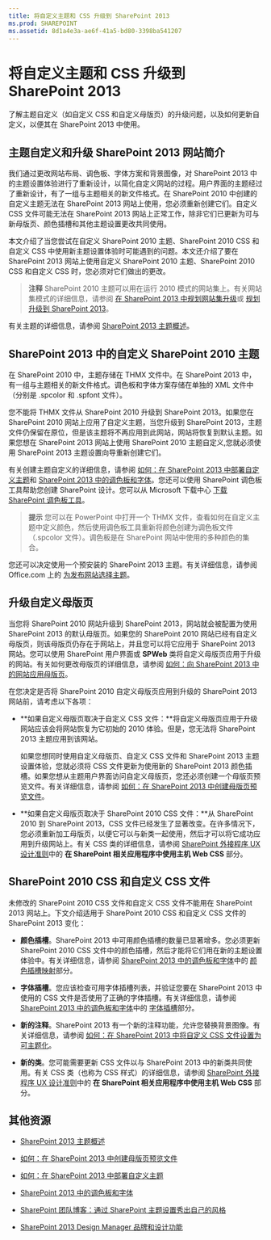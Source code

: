 ```yaml
---
title: 将自定义主题和 CSS 升级到 SharePoint 2013
ms.prod: SHAREPOINT
ms.assetid: 8d1a4e3a-ae6f-41a5-bd80-3398ba541207
---
```



# 将自定义主题和 CSS 升级到 SharePoint 2013
了解主题自定义（如自定义 CSS 和自定义母版页）的升级问题，以及如何更新自定义，以便其在 SharePoint 2013 中使用。
## 主题自定义和升级 SharePoint 2013 网站简介
<a name="Intro"> </a>

我们通过更改网站布局、调色板、字体方案和背景图像，对 SharePoint 2013 中的主题设置体验进行了重新设计，以简化自定义网站的过程。用户界面的主题经过了重新设计，有了一组与主题相关的新文件格式。在 SharePoint 2010 中创建的自定义主题无法在 SharePoint 2013 网站上使用，您必须重新创建它们。自定义 CSS 文件可能无法在 SharePoint 2013 网站上正常工作，除非它们已更新为可与新母版页、颜色插槽和其他主题设置更改共同使用。
  
    
    
本文介绍了当您尝试在自定义 SharePoint 2010 主题、SharePoint 2010 CSS 和自定义 CSS 中使用新主题设置体验时可能遇到的问题。本文还介绍了要在 SharePoint 2013 网站上使用自定义 SharePoint 2010 主题、SharePoint 2010 CSS 和自定义 CSS 时，您必须对它们做出的更改。
  
    
    

> **注释**
> SharePoint 2010 主题可以用在运行 2010 模式的网站集上。有关网站集模式的详细信息，请参阅 [在 SharePoint 2013 中规划网站集升级](http://technet.microsoft.com/zh-cn/library/ff191199.aspx)或 [规划升级到 SharePoint 2013](https://technet.microsoft.com/zh-cn/library/cc303429.aspx)。 
  
    
    

有关主题的详细信息，请参阅  [SharePoint 2013 主题概述](themes-overview-for-sharepoint-2013.md)。
  
    
    

## SharePoint 2013 中的自定义 SharePoint 2010 主题
<a name="themes"> </a>

在 SharePoint 2010 中，主题存储在 THMX 文件中。在 SharePoint 2013 中，有一组与主题相关的新文件格式。调色板和字体方案存储在单独的 XML 文件中（分别是 .spcolor 和 .spfont 文件）。
  
    
    
您不能将 THMX 文件从 SharePoint 2010 升级到 SharePoint 2013。如果您在 SharePoint 2010 网站上应用了自定义主题，当您升级到 SharePoint 2013，主题文件仍保留在原位，但是该主题将不再应用到此网站，网站将恢复到默认主题。如果您想在 SharePoint 2013 网站上使用 SharePoint 2010 主题自定义,您就必须使用 SharePoint 2013 主题设置向导重新创建它们。
  
    
    
有关创建主题自定义的详细信息，请参阅 [如何：在 SharePoint 2013 中部署自定义主题](how-to-deploy-a-custom-theme-in-sharepoint-2013.md)和  [SharePoint 2013 中的调色板和字体](color-palettes-and-fonts-in-sharepoint-2013.md)。您还可以使用 SharePoint 调色板工具帮助您创建 SharePoint 设计。您可以从 Microsoft 下载中心 [下载 SharePoint 调色板工具](http://www.microsoft.com/en-us/download/details.aspx?id=38182)。
  
    
    

> **提示**
> 您可以在 PowerPoint 中打开一个 THMX 文件，查看如何在自定义主题中定义颜色，然后使用调色板工具重新将颜色创建为调色板文件（.spcolor 文件）。调色板是在 SharePoint 网站中使用的多种颜色的集合。 
  
    
    

您还可以决定使用一个预安装的 SharePoint 2013 主题。有关详细信息，请参阅 Office.com 上的 [为发布网站选择主题](http://office.microsoft.com/zh-cn/office365-sharepoint-online-enterprise-help/choose-a-theme-for-your-publishing-site-HA102891580.aspx?CTT=1)。
  
    
    

## 升级自定义母版页
<a name="MasterPages"> </a>

当您将 SharePoint 2010 网站升级到 SharePoint 2013，网站就会被配置为使用 SharePoint 2013 的默认母版页。如果您的 SharePoint 2010 网站已经有自定义母版页，则该母版页仍存在于网站上，并且您可以将它应用于 SharePoint 2013 网站。您可以使用 SharePoint 用户界面或 **SPWeb** 类将自定义母版页应用于升级的网站。有关如何更改母版页的详细信息，请参阅 [如何：向 SharePoint 2013 中的网站应用母版页](how-to-apply-a-master-page-to-a-site-in-sharepoint-2013.md)。
  
    
    
在您决定是否将 SharePoint 2010 自定义母版页应用到升级的 SharePoint 2013 网站前，请考虑以下各项：
  
    
    

- **如果自定义母版页取决于自定义 CSS 文件：**将自定义母版页应用于升级网站应该会将网站恢复为它初始的 2010 体验。但是，您无法将 SharePoint 2013 主题应用到该网站。
    
    如果您想同时使用自定义母版页、自定义 CSS 文件和 SharePoint 2013 主题设置体验，您就必须将 CSS 文件更新为使用新的 SharePoint 2013 颜色插槽。如果您想从主题用户界面访问自定义母版页，您还必须创建一个母版页预览文件。有关详细信息，请参阅 [如何：在 SharePoint 2013 中创建母版页预览文件](how-to-create-a-master-page-preview-file-in-sharepoint-2013.md)。
    
  
- **如果自定义母版页取决于 SharePoint 2010 CSS 文件：**从 SharePoint 2010 到 SharePoint 2013，CSS 文件已经发生了显著改变。在许多情况下，您必须重新加工母版页，以便它可以与新类一起使用，然后才可以将它成功应用到升级网站上。有关 CSS 类的详细信息，请参阅  [SharePoint 外接程序 UX 设计准则](http://msdn.microsoft.com/library/a4a8f53c-27d7-43dc-b6db-aa7b1f1c7d45%28Office.15%29.aspx)中的 **在 SharePoint 相关应用程序中使用主机 Web CSS** 部分。
    
  

## SharePoint 2010 CSS 和自定义 CSS 文件
<a name="CSS"> </a>

未修改的 SharePoint 2010 CSS 文件和自定义 CSS 文件不能用在 SharePoint 2013 网站上。下文介绍适用于 SharePoint 2010 CSS 和自定义 CSS 文件的 SharePoint 2013 变化：
  
    
    

- **颜色插槽**。SharePoint 2013 中可用颜色插槽的数量已显著增多。您必须更新 SharePoint 2010 CSS 文件中的颜色插槽，然后才能将它们用在新的主题设置体验中。有关详细信息，请参阅 [SharePoint 2013 中的调色板和字体](color-palettes-and-fonts-in-sharepoint-2013.md)中的 [颜色插槽映射](color-palettes-and-fonts-in-sharepoint-2013.md#colorSlots)部分。
    
  
- **字体插槽**。您应该检查可用字体插槽列表，并验证您要在 SharePoint 2013 中使用的 CSS 文件是否使用了正确的字体插槽。有关详细信息，请参阅 [SharePoint 2013 中的调色板和字体](color-palettes-and-fonts-in-sharepoint-2013.md)中的 [字体插槽](color-palettes-and-fonts-in-sharepoint-2013.md#fontSlot)部分。
    
  
- **新的注释**。SharePoint 2013 有一个新的注释功能，允许您替换背景图像。有关详细信息，请参阅 [如何：在 SharePoint 2013 中将自定义 CSS 文件设置为可主题化](how-to-make-custom-css-files-themable-in-sharepoint-2013.md)。
    
  
- **新的类**。您可能需要更新 CSS 文件以与 SharePoint 2013 中的新类共同使用。有关 CSS 类（也称为 CSS 样式）的详细信息，请参阅  [SharePoint 外接程序 UX 设计准则](http://msdn.microsoft.com/library/a4a8f53c-27d7-43dc-b6db-aa7b1f1c7d45%28Office.15%29.aspx)中的 **在 SharePoint 相关应用程序中使用主机 Web CSS** 部分。
    
  

## 其他资源
<a name="addresources"> </a>


-  [SharePoint 2013 主题概述](themes-overview-for-sharepoint-2013.md)
    
  
-  [如何：在 SharePoint 2013 中创建母版页预览文件](how-to-create-a-master-page-preview-file-in-sharepoint-2013.md)
    
  
-  [如何：在 SharePoint 2013 中部署自定义主题](how-to-deploy-a-custom-theme-in-sharepoint-2013.md)
    
  
-  [SharePoint 2013 中的调色板和字体](color-palettes-and-fonts-in-sharepoint-2013.md)
    
  
-  [SharePoint 团队博客：通过 SharePoint 主题设置秀出自己的风格](http://blogs.office.com/b/sharepoint/archive/2012/10/29/show-off-your-style-with-sharepoint-theming.aspx)
    
  
-  [SharePoint 2013 Design Manager 品牌和设计功能](sharepoint-2013-design-manager-branding-and-design-capabilities.md)
    
  

